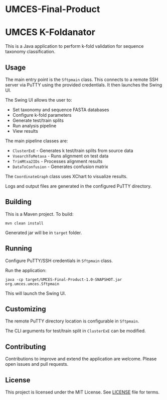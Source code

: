# UMCES-Final-Product

<html> <body> <h1>UMCES K-Foldanator</h1> <p>This is a Java application to perform k-fold validation for sequence taxonomy classification.</p> <h2>Usage</h2> <p>The main entry point is the <code>Sftpmain</code> class. This connects to a remote SSH server via PuTTY using the provided credentials. It then launches the Swing UI.</p> <p>The Swing UI allows the user to:</p> <ul> <li>Set taxonomy and sequence FASTA databases</li> <li>Configure k-fold parameters</li> <li>Generate test/train splits</li> <li>Run analysis pipeline</li> <li>View results</li> </ul> <p>The main pipeline classes are:</p> <ul> <li><code>ClusterExE</code> - Generates k test/train splits from source data</li> <li><code>VsearchToMetaxa</code> - Runs alignment on test data</li> <li><code>TrimMtxa2IDs</code> - Processes alignment results</li> <li><code>DataToConfusion</code> - Generates confusion matrix</li> </ul> <p>The <code>CoordinateGraph</code> class uses XChart to visualize results.</p> <p>Logs and output files are generated in the configured PuTTY directory.</p> <h2>Building</h2> <p>This is a Maven project. To build:</p> <pre><code>mvn clean install</code></pre> <p>Generated jar will be in <code>target</code> folder.</p> <h2>Running</h2> <p>Configure PuTTY/SSH credentials in <code>Sftpmain</code> class.</p> <p>Run the application:</p> <pre><code>java -cp target/UMCES-Final-Product-1.0-SNAPSHOT.jar org.umces.umces.Sftpmain</code></pre> <p>This will launch the Swing UI.</p> <h2>Customizing</h2> <p>The remote PuTTY directory location is configurable in <code>Sftpmain</code>.</p> <p>The CLI arguments for test/train split in <code>ClusterExE</code> can be modified.</p> <h2>Contributing</h2> <p>Contributions to improve and extend the application are welcome. Please open issues and pull requests.</p> <h2>License</h2> <p>This project is licensed under the MIT License. See <a href="LICENSE">LICENSE</a> file for terms.</p> </body> </html>
